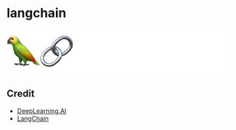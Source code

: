 # langchain

![](LangChain-logo.png)

## Credit
* [DeepLearning.AI](deeplearning.ai)
* [LangChain](https://python.langchain.com/)

